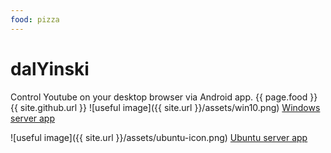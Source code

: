 ```yaml
---
food: pizza
---
```


# dalYinski

Control Youtube on your desktop browser via Android app.
{{ page.food }}
{{ site.github.url }}
![useful image]({{ site.url }}/assets/win10.png)
[Windows server app](https://github.com/FriendlyTroll/dalYinski/releases/download/v.0.12-beta1/dalyinski-server-0.12.exe)

![useful image]({{ site.url }}/assets/ubuntu-icon.png)
[Ubuntu server app](https://github.com/FriendlyTroll/dalYinski/releases/download/v.0.12-beta1/dalyinski-0.12.deb)
